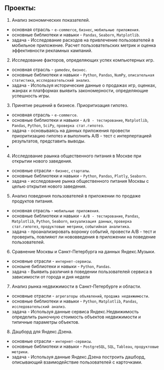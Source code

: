 ## Проекты:
1. Анализ экономических показателей.
- основная отрасль - `e-commerce`, `бизнес`, `мобильные приложения`.
- основные библиотеки и навыки - `Pandas`, `Seaborn`, `Matplotlib`.
- задача - Исследование расходов на привлечение пользователей в мобильное приложение. Расчет пользовательских метрик и оценка эффективности рекламных кампаний.

2. Исследование факторов, определяющих успех компьютерных игр.
- основная отрасль - `gamedev`, `бизнес`.
- основные библиотеки и навыки - `Python`, `Pandas`, `NumPy`, `описательная статистика`, `исследовательский анализ`.
- задача - Используя исторические данные о продажах игр, оценках, жанрах и платформах выявить закономерности, определяющие успешность игры.

3. Принятие решений в бизнесе. Приоритизация гипотез.
- основная отрасль - `e-commerce`.
- основные библиотеки и навыки - `A/B - тестирование`, `Matplotlib`, `Pandas`, `Python`, `SciPy`, `проверка стат.гипотез`.
- задача - основываясь на данных приложения провести приоритизацию гипотез и выполнить A/B - тест с интерпертацией результатов, представить выводы.
- 
4. Исследование раынка общественного питания в Москве при открытии нового заведения.
- основные отрасли - `бизнес`, `стартапы`.
- основные библиотеки и навыки - `Python`, `Pandas`, `Plotly`, `Seaborn`.
- задача - исследование рынка общественного питания Москвы с целью открытия нового заведения.

5. Анализ поведения пользователей в приложении по продаже продуктов питания.
- основная отрасль - `мобильные приложения`.
- основные библиотеки и навыки - `A/B - тестирование`, `Pandas`, `Matplotlib`, `Python`, `Seaborn`, `визуализация данных`, `проверка стат.гипотез`, `продуктовые метрики`, `событийная аналитика`.
- задача - проанализировать воронку событий, провести A/B - тест и проверить, повлияют ли нововведения в приложении на поведение пользователей.

6. Сравнение Москвы и Санкт-Петербурга на данных Яндекс.Музыки.
- основные отрасли - `интернет-сервисы`.
- осноыне библиотеки и навыки - `Python`, `Pandas`.
- задача - Выявить различия в поведении пользователей сервиса в зависимости от города и дня недели

7. Анализ рынка недвижимости в Санкт-Петербурге и области.
- основные отрасли - `агрегаторы объявлений`, `продажа недвижимости`.
- основные библиотеки и навыки - `Python`, `Matplotlib`, `Pandas`, `исследовательский анализ`.
- задача - Используя данные сервиса Яндекс.Недвижимость определить рыночную стоимость объектов недвижимости и типичные параметры объектов.

8. Дашборд для Яндекс.Дзена.
- основные отрасли - `интернет-сервисы`.
- основные библиотеки и навыки - `PostgreSQL`, `SQL`, `Tableau`, `продуктовые метрики`.
- задача - Используя данные Яндекс.Дзена построить дашборд, описывающий взаимодействие пользователей с карточками.
